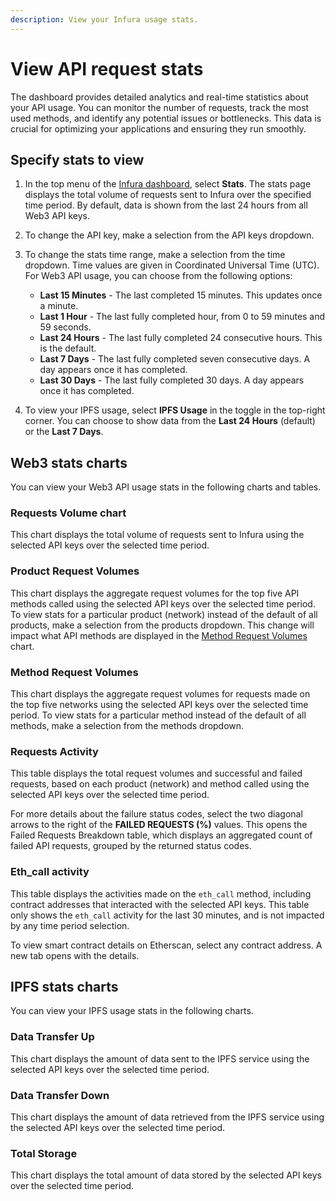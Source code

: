 ```yaml
---
description: View your Infura usage stats.
---
```


# View API request stats

The dashboard provides detailed analytics and real-time statistics about your API usage.
You can monitor the number of requests, track the most used methods, and identify any potential
issues or bottlenecks.
This data is crucial for optimizing your applications and ensuring they run smoothly.

## Specify stats to view

1. In the top menu of the [Infura dashboard](https://app.infura.io/), select **Stats**.
   The stats page displays the total volume of requests sent to Infura over the specified time period.
   By default, data is shown from the last 24 hours from all Web3 API keys.

2. To change the API key, make a selection from the API keys dropdown.

3. To change the stats time range, make a selection from the time dropdown.
   Time values are given in Coordinated Universal Time (UTC).
   For Web3 API usage, you can choose from the following options:

   - **Last 15 Minutes** - The last completed 15 minutes.
     This updates once a minute.
   - **Last 1 Hour** - The last fully completed hour, from 0 to 59 minutes and 59 seconds.
   - **Last 24 Hours** - The last fully completed 24 consecutive hours.
     This is the default.
   - **Last 7 Days** - The last fully completed seven consecutive days.
     A day appears once it has completed.
   - **Last 30 Days** - The last fully completed 30 days.
     A day appears once it has completed.

4. To view your IPFS usage, select **IPFS Usage** in the toggle in the top-right corner.
   You can choose to show data from the **Last 24 Hours** (default) or the **Last 7 Days**.

## Web3 stats charts

You can view your Web3 API usage stats in the following charts and tables.

### Requests Volume chart

This chart displays the total volume of requests sent to Infura using the selected API keys over
the selected time period.

### Product Request Volumes

This chart displays the aggregate request volumes for the top five API methods called using the
selected API keys over the selected time period.
To view stats for a particular product (network) instead of the default of all products, make a
selection from the products dropdown.
This change will impact what API methods are displayed in the
[Method Request Volumes](#method-request-volumes) chart.

### Method Request Volumes

This chart displays the aggregate request volumes for requests made on the top five networks using
the selected API keys over the selected time period.
To view stats for a particular method instead of the default of all methods, make a selection from
the methods dropdown.

### Requests Activity

This table displays the total request volumes and successful and failed requests, based on each
product (network) and method called using the selected API keys over the selected time period.

For more details about the failure status codes, select the two diagonal arrows to the right of the
**FAILED REQUESTS (%)** values.
This opens the Failed Requests Breakdown table, which displays an aggregated count of failed API
requests, grouped by the returned status codes.

### Eth_call activity

This table displays the activities made on the `eth_call` method, including contract addresses that
interacted with the selected API keys.
This table only shows the `eth_call` activity for the last 30 minutes, and is not impacted by any
time period selection.

To view smart contract details on Etherscan, select any contract address.
A new tab opens with the details.

## IPFS stats charts

You can view your IPFS usage stats in the following charts.

### Data Transfer Up

This chart displays the amount of data sent to the IPFS service using the selected API keys over
the selected time period.

### Data Transfer Down

This chart displays the amount of data retrieved from the IPFS service using the selected API keys
over the selected time period.

### Total Storage

This chart displays the total amount of data stored by the selected API keys over the selected
time period.
